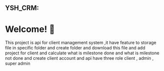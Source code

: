 ##                                                                                  YSH_CRM:
# Welcome! 👋
This project is api for client management system ,it have feature to storage file in specific folder and create folder and download this file and add project for client and calculate what is milestone done and what is milestone not done and create client account and api have three role client , admin , super admin
